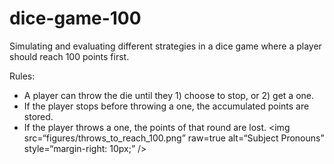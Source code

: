 # dice-game-100
Simulating and evaluating different strategies in a dice game where a player should reach 100 points first.


Rules:
 * A player can throw the die until they 1) choose to stop, or 2) get a one.
 * If the player stops before throwing a one, the accumulated points are stored.
 * If the player throws a one, the points of that round are lost.
<img
src=“figures/throws_to_reach_100.png”
raw=true
alt=“Subject Pronouns”
style=“margin-right: 10px;”
/>
